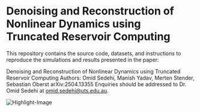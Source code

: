 # Denoising and Reconstruction of Nonlinear Dynamics using Truncated Reservoir Computing

This repository contains the source code, datasets, and instructions to reproduce the simulations and results presented in the paper:

Denoising and Reconstruction of Nonlinear Dynamics using Truncated Reservoir Computing
Authors: Omid Sedehi, Manish Yadav, Merten Stender, Sebastian Oberst
arXiv:2504.13355
Enquiries should be addressed to Dr. Omid Sedehi at omid.sedehi@uts.edu.au.

![Highlight-Image](https://github.com/user-attachments/assets/04c28eac-0d51-4822-a0e7-b9527c0fa600)



